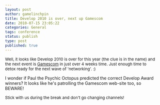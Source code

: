 ```yaml
---
layout: post
author: gamelinchpin
title: Develop 2010 is over, next up Gamescom
date: 2010-07-15 23:05:22
categories: General
tags: conference
status: publish
type: post
published: true
---
```

<span style="font-size: 13.2px;">Well, it looks like Develop 2010 is over for this year (the clue is in the name) and the next event is
[Gamescom](http://www.gamescom.de/en/gamescom/home/index.php) in just over 4 weeks time. Just enough time to detox ready for the next wave of
'networking'. :)</span>

I wonder if Paul the Psychic Octopus predicted the correct Develop Award
winners? It looks like he's patrolling the Gamescom web-site too, so
BEWARE!

<span style="font-size: 13.2px;">Stick with us during the break and
don't go changing channels!</span>

